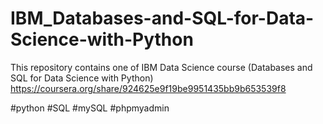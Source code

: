# IBM_Databases-and-SQL-for-Data-Science-with-Python

This repository contains one of IBM Data Science course (Databases and SQL for Data Science with Python)
https://coursera.org/share/924625e9f19be9951435bb9b653539f8

#python #SQL #mySQL #phpmyadmin
